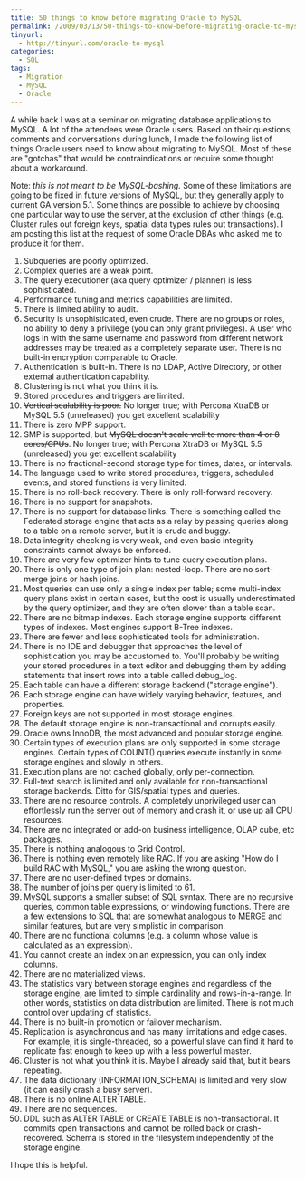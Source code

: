 ```yaml
---
title: 50 things to know before migrating Oracle to MySQL
permalink: /2009/03/13/50-things-to-know-before-migrating-oracle-to-mysql/
tinyurl:
  - http://tinyurl.com/oracle-to-mysql
categories:
  - SQL
tags:
  - Migration
  - MySQL
  - Oracle
---
```

A while back I was at a seminar on migrating database applications to MySQL. A lot of the attendees were Oracle users. Based on their questions, comments and conversations during lunch, I made the following list of things Oracle users need to know about migrating to MySQL. Most of these are "gotchas" that would be contraindications or require some thought about a workaround.

Note: *this is not meant to be MySQL-bashing.* Some of these limitations are going to be fixed in future versions of MySQL, but they generally apply to current GA version 5.1. Some things are possible to achieve by choosing one particular way to use the server, at the exclusion of other things (e.g. Cluster rules out foreign keys, spatial data types rules out transactions). I am posting this list at the request of some Oracle DBAs who asked me to produce it for them.

1.  Subqueries are poorly optimized.
2.  Complex queries are a weak point.
3.  The query executioner (aka query optimizer / planner) is less sophisticated.
4.  Performance tuning and metrics capabilities are limited.
5.  There is limited ability to audit.
6.  Security is unsophisticated, even crude. There are no groups or roles, no ability to deny a privilege (you can only grant privileges). A user who logs in with the same username and password from different network addresses may be treated as a completely separate user. There is no built-in encryption comparable to Oracle.
7.  Authentication is built-in. There is no LDAP, Active Directory, or other external authentication capability.
8.  Clustering is not what you think it is.
9.  Stored procedures and triggers are limited.
10. <del datetime="2010-07-28T17:36:15+00:00">Vertical scalability is poor.</del> No longer true; with Percona XtraDB or MySQL 5.5 (unreleased) you get excellent scalability
11. There is zero MPP support.
12. SMP is supported, but <del datetime="2010-07-28T17:36:15+00:00">MySQL doesn't scale well to more than 4 or 8 cores/CPUs</del>. No longer true; with Percona XtraDB or MySQL 5.5 (unreleased) you get excellent scalability
13. There is no fractional-second storage type for times, dates, or intervals.
14. The language used to write stored procedures, triggers, scheduled events, and stored functions is very limited.
15. There is no roll-back recovery. There is only roll-forward recovery.
16. There is no support for snapshots.
17. There is no support for database links. There is something called the Federated storage engine that acts as a relay by passing queries along to a table on a remote server, but it is crude and buggy.
18. Data integrity checking is very weak, and even basic integrity constraints cannot always be enforced.
19. There are very few optimizer hints to tune query execution plans.
20. There is only one type of join plan: nested-loop. There are no sort-merge joins or hash joins.
21. Most queries can use only a single index per table; some multi-index query plans exist in certain cases, but the cost is usually underestimated by the query optimizer, and they are often slower than a table scan.
22. There are no bitmap indexes. Each storage engine supports different types of indexes. Most engines support B-Tree indexes.
23. There are fewer and less sophisticated tools for administration.
24. There is no IDE and debugger that approaches the level of sophistication you may be accustomed to. You'll probably be writing your stored procedures in a text editor and debugging them by adding statements that insert rows into a table called debug_log.
25. Each table can have a different storage backend ("storage engine").
26. Each storage engine can have widely varying behavior, features, and properties.
27. Foreign keys are not supported in most storage engines.
28. The default storage engine is non-transactional and corrupts easily.
29. Oracle owns InnoDB, the most advanced and popular storage engine.
30. Certain types of execution plans are only supported in some storage engines. Certain types of COUNT() queries execute instantly in some storage engines and slowly in others.
31. Execution plans are not cached globally, only per-connection.
32. Full-text search is limited and only available for non-transactional storage backends. Ditto for GIS/spatial types and queries.
33. There are no resource controls. A completely unprivileged user can effortlessly run the server out of memory and crash it, or use up all CPU resources.
34. There are no integrated or add-on business intelligence, OLAP cube, etc packages.
35. There is nothing analogous to Grid Control.
36. There is nothing even remotely like RAC. If you are asking "How do I build RAC with MySQL," you are asking the wrong question.
37. There are no user-defined types or domains.
38. The number of joins per query is limited to 61.
39. MySQL supports a smaller subset of SQL syntax. There are no recursive queries, common table expressions, or windowing functions. There are a few extensions to SQL that are somewhat analogous to MERGE and similar features, but are very simplistic in comparison.
40. There are no functional columns (e.g. a column whose value is calculated as an expression).
41. You cannot create an index on an expression, you can only index columns.
42. There are no materialized views.
43. The statistics vary between storage engines and regardless of the storage engine, are limited to simple cardinality and rows-in-a-range. In other words, statistics on data distribution are limited. There is not much control over updating of statistics.
44. There is no built-in promotion or failover mechanism.
45. Replication is asynchronous and has many limitations and edge cases. For example, it is single-threaded, so a powerful slave can find it hard to replicate fast enough to keep up with a less powerful master.
46. Cluster is not what you think it is. Maybe I already said that, but it bears repeating.
47. The data dictionary (INFORMATION_SCHEMA) is limited and very slow (it can easily crash a busy server).
48. There is no online ALTER TABLE.
49. There are no sequences.
50. DDL such as ALTER TABLE or CREATE TABLE is non-transactional. It commits open transactions and cannot be rolled back or crash-recovered. Schema is stored in the filesystem independently of the storage engine.

I hope this is helpful.
